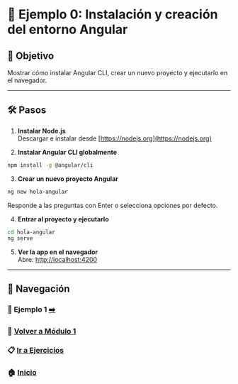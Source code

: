 # 🧪 Ejemplo 0: Instalación y creación del entorno Angular

## 🎯 Objetivo
Mostrar cómo instalar Angular CLI, crear un nuevo proyecto y ejecutarlo en el navegador.

---

## 🛠️ Pasos

1. **Instalar Node.js**  
Descargar e instalar desde [https://nodejs.org](https://nodejs.org)

2. **Instalar Angular CLI globalmente**
```bash
npm install -g @angular/cli
```

3. **Crear un nuevo proyecto Angular**
```bash
ng new hola-angular
```
Responde a las preguntas con Enter o selecciona opciones por defecto.

4. **Entrar al proyecto y ejecutarlo**
```bash
cd hola-angular
ng serve
```

5. **Ver la app en el navegador**  
Abre: [http://localhost:4200](http://localhost:4200)

---

## 🔁 Navegación

### 🧪 Ejemplo 1 [➡️](./Ejemplo_1.md) 

### 📘 [Volver a Módulo 1](../Modulo_1.md) 

### 📋 [Ir a Ejercicios](../Ejercicios/Ejercicio_1.md)

### 🏠 [Inicio](../README.md)
